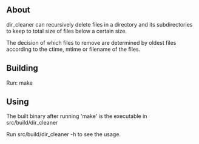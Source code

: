## About

dir_cleaner can recursively delete files in a directory and its subdirectories
to keep to total size of files below a certain size.

The decision of which files to remove are determined by oldest files according
to the ctime, mtime or filename of the files.

## Building

Run:
make

## Using
The built binary after running 'make' is the executable in src/build/dir_cleaner

Run src/build/dir_cleaner -h to see the usage.
